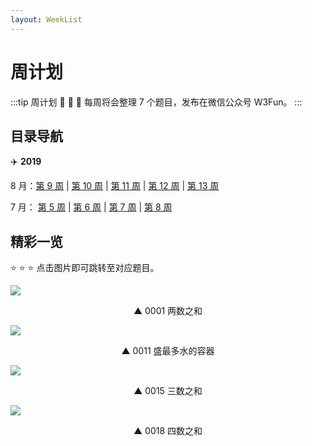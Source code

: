 ```yaml
---
layout: WeekList
---
```


# 周计划


:::tip 周计划
:runner: :runner: :runner: 每周将会整理 7 个题目，发布在微信公众号 W3Fun。
:::



## 目录导航

:airplane:  **2019**

8 月：[第 9 周](/week/9.html) | [第 10 周](/week/10.html) | [第 11 周](/week/11.html) | [第 12 周](/week/12.html) | [第 13 周](/week/13.html)

7 月： [第 5 周](/week/5.html) | [第 6 周](/week/6.html) | [第 7 周](/week/7.html) | [第 8 周](/week/8.html)



## 精彩一览

:star: :star: :star: 点击图片即可跳转至对应题目。

[![](https://w3fun-1253290453.cos.ap-chengdu.myqcloud.com/cattle/solution/easy/0001-two-sum.png)](/solution/easy/0001-two-sum.html)

<div style="text-align: center">▲ 0001 两数之和</div>

[![](https://w3fun-1253290453.cos.ap-chengdu.myqcloud.com/cattle/solution/medium/0011-container-with-most-water.png)](/solution/medium/0011-container-with-most-water.html)

<div style="text-align: center">▲ 0011 盛最多水的容器</div>

[![](https://w3fun-1253290453.cos.ap-chengdu.myqcloud.com/cattle/solution/medium/0015-3sum.png)](/solution/medium/0015-3sum.html)

<div style="text-align: center">▲ 0015 三数之和</div>

[![](https://w3fun-1253290453.cos.ap-chengdu.myqcloud.com/cattle/solution/medium/0018-4sum.png)](/solution/medium/0018-4sum.html)

<div style="text-align: center">▲ 0018 四数之和</div>
